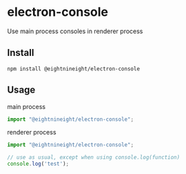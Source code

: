 # electron-console

Use main process consoles in renderer process

## Install

```
npm install @eightnineight/electron-console
```

## Usage

main process

```js
import "@eightnineight/electron-console";
```

renderer process

```js
import "@eightnineight/electron-console";

// use as usual, except when using console.log(function)
console.log('test');
```
